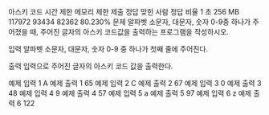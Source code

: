 아스키 코드
시간 제한	메모리 제한	제출	정답	맞힌 사람	정답 비율
1 초	256 MB	117972	93434	82362	80.230%
문제
알파벳 소문자, 대문자, 숫자 0-9중 하나가 주어졌을 때, 주어진 글자의 아스키 코드값을 출력하는 프로그램을 작성하시오.

입력
알파벳 소문자, 대문자, 숫자 0-9 중 하나가 첫째 줄에 주어진다.

출력
입력으로 주어진 글자의 아스키 코드 값을 출력한다.

예제 입력 1 
A
예제 출력 1 
65
예제 입력 2 
C
예제 출력 2 
67
예제 입력 3 
0
예제 출력 3 
48
예제 입력 4 
9
예제 출력 4 
57
예제 입력 5 
a
예제 출력 5 
97
예제 입력 6 
z
예제 출력 6 
122